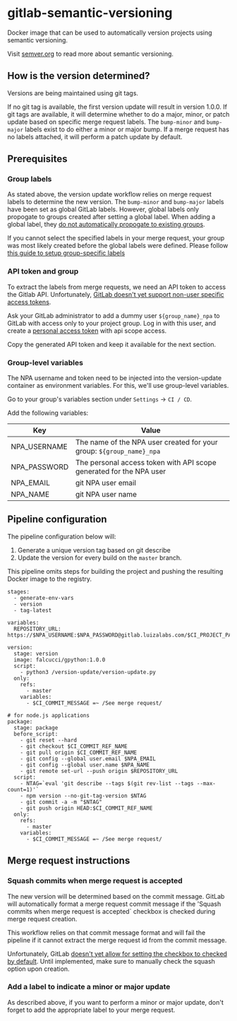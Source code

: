 # gitlab-semantic-versioning

Docker image that can be used to automatically version projects using semantic versioning. 

Visit [semver.org](https://semver.org/) to read more about semantic versioning.

## How is the version determined?

Versions are being maintained using git tags.

If no git tag is available, the first version update will result in version 1.0.0.
If git tags are available, it will determine whether to do a major, minor, or patch update based on specific merge request labels. The `bump-minor` and `bump-major` labels exist to do either a minor or major bump. If a merge request has no labels attached, it will perform a patch update by default.

## Prerequisites

### Group labels

As stated above, the version update workflow relies on merge request labels to determine the new version. The `bump-minor` and `bump-major` labels have been set as global GitLab labels. However, global labels only propogate to groups created after setting a global label. When adding a global label, they [do not automatically propogate to existing groups](https://gitlab.com/gitlab-org/gitlab-ce/issues/12707).

If you cannot select the specified labels in your merge request, your group was most likely created before the global labels were defined. Please follow [this guide to setup group-specific labels](https://docs.gitlab.com/ee/user/project/labels.html) 

### API token and group

To extract the labels from merge requests, we need an API token to access the Gitlab API. Unfortunately, [GitLab doesn't yet support non-user specific access tokens](https://gitlab.com/gitlab-org/gitlab-ee/issues/756). 

Ask your GitLab administrator to add a dummy user `${group_name}_npa` to GitLab with access only to your project group. Log in with this user, and create a [personal access token](https://gitlab.wbaa.pl.ing.net/profile/personal_access_tokens) with api scope access.

Copy the generated API token and keep it available for the next section.

### Group-level variables

The NPA username and token need to be injected into the version-update container as environment variables. For this, we'll use group-level variables. 

Go to your group's variables section under `Settings` -> `CI / CD`.

Add the following variables:

| Key             | Value                                                                |
|-----------------|----------------------------------------------------------------------|
| NPA_USERNAME    | The name of the NPA user created for your group: `${group_name}_npa` |
| NPA_PASSWORD    | The personal access token with API scope generated for the NPA user  |
| NPA_EMAIL       | git NPA user email  |
| NPA_NAME        | git NPA user name  |



## Pipeline configuration

The pipeline configuration below will:
1. Generate a unique version tag based on git describe
2. Update the version for every build on the `master` branch.

This pipeline omits steps for building the  project and pushing the resulting Docker image to the registry.

```
stages:
  - generate-env-vars
  - version
  - tag-latest

variables:
  REPOSITORY_URL: https://$NPA_USERNAME:$NPA_PASSWORD@gitlab.luizalabs.com/$CI_PROJECT_PATH.git 

version:
  stage: version
  image: falcucci/gpython:1.0.0
  script:
    - python3 /version-update/version-update.py
  only:
    refs:
      - master
    variables:
      - $CI_COMMIT_MESSAGE =~ /See merge request/
      
# for node.js applications
package:
  stage: package
  before_script:
    - git reset --hard
    - git checkout $CI_COMMIT_REF_NAME
    - git pull origin $CI_COMMIT_REF_NAME
    - git config --global user.email $NPA_EMAIL
    - git config --global user.name $NPA_NAME
    - git remote set-url --push origin $REPOSITORY_URL
  script:
    - NTAG=`eval 'git describe --tags $(git rev-list --tags --max-count=1)'`
    - npm version --no-git-tag-version $NTAG
    - git commit -a -m "$NTAG"
    - git push origin HEAD:$CI_COMMIT_REF_NAME
  only:
    refs:
      - master
    variables:
      - $CI_COMMIT_MESSAGE =~ /See merge request/
```

## Merge request instructions

### Squash commits when merge request is accepted

The new version will be determined based on the commit message. GitLab will automatically format a merge request commit message if the 'Squash commits when merge request is accepted` checkbox is checked during merge request creation.

This workflow relies on that commit message format and will fail the pipeline if it cannot extract the merge request id from the commit message. 

Unfortunately, GitLab [doesn't yet allow for setting the checkbox to checked by default](https://gitlab.com/gitlab-org/gitlab-ce/issues/27956). Until implemented, make sure to manually check the squash option upon creation.

### Add a label to indicate a minor or major update

As described above, if you want to perform a minor or major update, don't forget to add the appropriate label to your merge request.
